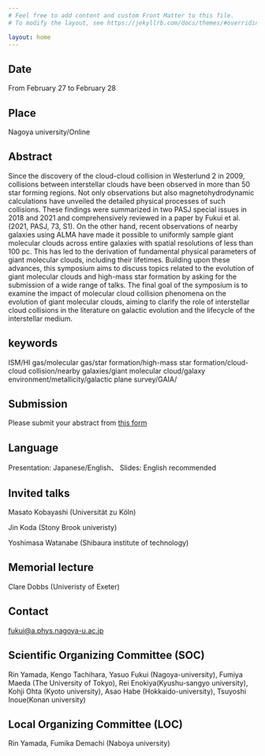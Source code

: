 ```yaml
---
# Feel free to add content and custom Front Matter to this file.
# To modify the layout, see https://jekyllrb.com/docs/themes/#overriding-theme-defaults

layout: home
---
```


## Date
From February 27 to February 28

## Place
Nagoya university/Online

## Abstract
Since the discovery of the cloud-cloud collision in Westerlund 2 in 2009, collisions between interstellar clouds have been observed in more than 50 star forming regions. Not only observations but also magnetohydrodynamic calculations have unveiled the detailed physical processes of such collisions. These findings were summarized in two PASJ special issues in 2018 and 2021 and comprehensively reviewed in a paper by Fukui et al. (2021, PASJ, 73, S1). On the other hand, recent observations of nearby galaxies using ALMA have made it possible to uniformly sample giant molecular clouds across entire galaxies with spatial resolutions of less than 100 pc. This has led to the derivation of fundamental physical parameters of giant molecular clouds, including their lifetimes. Building upon these advances, this symposium aims to discuss topics related to the evolution of giant molecular clouds and high-mass star formation by asking for the submission of a wide range of talks. The final goal of the symposium is to examine the impact of molecular cloud collision phenomena on the evolution of giant molecular clouds, aiming to clarify the role of interstellar cloud collisions in the literature on galactic evolution and the lifecycle of the interstellar medium.

## keywords
ISM/HI gas/molecular gas/star formation/high-mass star formation/cloud-cloud collision/nearby galaxies/giant molecular cloud/galaxy environment/metallicity/galactic plane survey/GAIA/

## Submission
Please submit your abstract from [this form](https://docs.google.com/forms/d/e/1FAIpQLSeoMVIn6m09KSdJcriAVgCX9hb2_3aXV8puxXAim1Om2yt4gQ/viewform?usp=sf_link)

## Language
Presentation: Japanese/English、
Slides: English recommended

## Invited talks
Masato Kobayashi (Universität zu Köln)

Jin Koda (Stony Brook univeristy)

Yoshimasa Watanabe (Shibaura institute of technology)

## Memorial lecture
Clare Dobbs (Univeristy of Exeter)

## Contact
fukui@a.phys.nagoya-u.ac.jp

## Scientific Organizing Committee (SOC)
Rin Yamada, Kengo Tachihara, Yasuo Fukui (Nagoya-university), Fumiya Maeda (The University of Tokyo), Rei Enokiya(Kyushu-sangyo university), Kohji Ohta (Kyoto university), Asao Habe (Hokkaido-university), Tsuyoshi Inoue(Konan university)

## Local Organizing Committee (LOC)
Rin Yamada, Fumika Demachi (Naboya university)